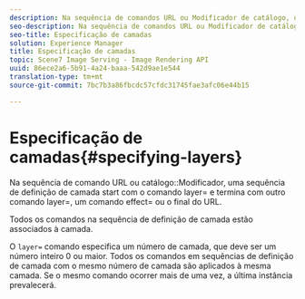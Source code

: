 ```yaml
---
description: Na sequência de comandos URL ou Modificador de catálogo, uma sequência de definição de camada é start com o comando layer= e termina com outro comando layer=, um comando effect= ou o final do URL.
seo-description: Na sequência de comandos URL ou Modificador de catálogo, uma sequência de definição de camada é start com o comando layer= e termina com outro comando layer=, um comando effect= ou o final do URL.
seo-title: Especificação de camadas
solution: Experience Manager
title: Especificação de camadas
topic: Scene7 Image Serving - Image Rendering API
uuid: 86ece2a6-5b91-4a24-baaa-542d9ae1e544
translation-type: tm+mt
source-git-commit: 7bc7b3a86fbcdc57cfdc31745fae3afc06e44b15

---
```



# Especificação de camadas{#specifying-layers}

Na sequência de comando URL ou catálogo::Modificador, uma sequência de definição de camada start com o comando layer= e termina com outro comando layer=, um comando effect= ou o final do URL.

Todos os comandos na sequência de definição de camada estão associados à camada.

O `layer=` comando especifica um número de camada, que deve ser um número inteiro 0 ou maior. Todos os comandos em sequências de definição de camada com o mesmo número de camada são aplicados à mesma camada. Se o mesmo comando ocorrer mais de uma vez, a última instância prevalecerá.
